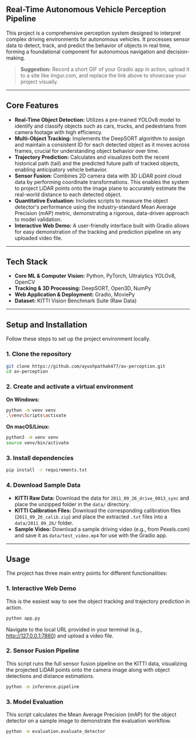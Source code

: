 ## Real-Time Autonomous Vehicle Perception Pipeline
This project is a comprehensive perception system designed to interpret complex driving environments for autonomous vehicles. It processes sensor data to detect, track, and predict the behavior of objects in real time, forming a foundational component for autonomous navigation and decision-making.

> **Suggestion:** Record a short GIF of your Gradio app in action, upload it to a site like imgur.com, and replace the link above to showcase your project visually.

---

## Core Features

- **Real-Time Object Detection:** Utilizes a pre-trained YOLOv8 model to identify and classify objects such as cars, trucks, and pedestrians from camera footage with high efficiency.
- **Multi-Object Tracking:** Implements the DeepSORT algorithm to assign and maintain a consistent ID for each detected object as it moves across frames, crucial for understanding object behavior over time.
- **Trajectory Prediction:** Calculates and visualizes both the recent historical path (tail) and the predicted future path of tracked objects, enabling anticipatory vehicle behavior.
- **Sensor Fusion:** Combines 2D camera data with 3D LiDAR point cloud data by performing coordinate transformations. This enables the system to project LiDAR points onto the image plane to accurately estimate the real-world distance to each detected object.
- **Quantitative Evaluation:** Includes scripts to measure the object detector's performance using the industry-standard Mean Average Precision (mAP) metric, demonstrating a rigorous, data-driven approach to model validation.
- **Interactive Web Demo:** A user-friendly interface built with Gradio allows for easy demonstration of the tracking and prediction pipeline on any uploaded video file.

---

## Tech Stack

- **Core ML & Computer Vision:** Python, PyTorch, Ultralytics YOLOv8, OpenCV
- **Tracking & 3D Processing:** DeepSORT, Open3D, NumPy
- **Web Application & Deployment:** Gradio, MoviePy
- **Dataset:** KITTI Vision Benchmark Suite (Raw Data)

---

## Setup and Installation

Follow these steps to set up the project environment locally.

### 1. Clone the repository

```sh
git clone https://github.com/ayushpathak477/av-perception.git
cd av-perception
```

### 2. Create and activate a virtual environment

**On Windows:**
```sh
python -m venv venv
.\venv\Scripts\activate
```

**On macOS/Linux:**
```sh
python3 -m venv venv
source venv/bin/activate
```

### 3. Install dependencies

```sh
pip install -r requirements.txt
```

### 4. Download Sample Data

- **KITTI Raw Data:** Download the data for `2011_09_26_drive_0013_sync` and place the unzipped folder in the `data/` directory.
- **KITTI Calibration Files:** Download the corresponding calibration files (`2011_09_26_calib.zip`) and place the extracted `.txt` files into a `data/2011_09_26/` folder.
- **Sample Video:** Download a sample driving video (e.g., from Pexels.com) and save it as `data/test_video.mp4` for use with the Gradio app.

---

## Usage

The project has three main entry points for different functionalities:

### 1. Interactive Web Demo
This is the easiest way to see the object tracking and trajectory prediction in action.

```sh
python app.py
```

Navigate to the local URL provided in your terminal (e.g., http://127.0.0.1:7860) and upload a video file.

### 2. Sensor Fusion Pipeline
This script runs the full sensor fusion pipeline on the KITTI data, visualizing the projected LiDAR points onto the camera image along with object detections and distance estimations.

```sh
python -m inference.pipeline
```

### 3. Model Evaluation
This script calculates the Mean Average Precision (mAP) for the object detector on a sample image to demonstrate the evaluation workflow.

```sh
python -m evaluation.evaluate_detector
```
